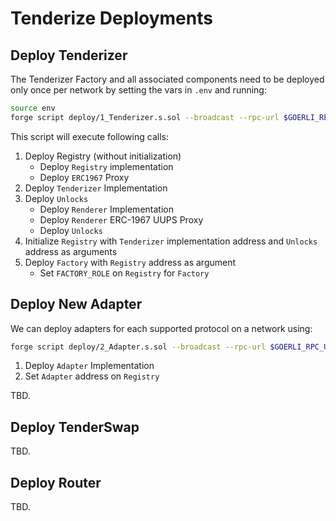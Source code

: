 # Tenderize Deployments

## Deploy Tenderizer

The Tenderizer Factory and all associated components need to be deployed only once per network by setting the vars in
`.env` and running:

```sh
source env
forge script deploy/1_Tenderizer.s.sol --broadcast --rpc-url $GOERLI_RPC_URL --verify
```

This script will execute following calls:

1. Deploy Registry (without initialization)
   - Deploy `Registry` implementation
   - Deploy `ERC1967` Proxy
2. Deploy `Tenderizer` Implementation
3. Deploy `Unlocks`
   - Deploy `Renderer` Implementation
   - Deploy `Renderer` ERC-1967 UUPS Proxy
   - Deploy `Unlocks`
4. Initialize `Registry` with `Tenderizer` implementation address and `Unlocks` address as arguments
5. Deploy `Factory` with `Registry` address as argument
   - Set `FACTORY_ROLE` on `Registry` for `Factory`

## Deploy New Adapter

We can deploy adapters for each supported protocol on a network using:

```sh
forge script deploy/2_Adapter.s.sol --broadcast --rpc-url $GOERLI_RPC_URL --verify
```

1. Deploy `Adapter` Implementation
2. Set `Adapter` address on `Registry`

TBD.

## Deploy TenderSwap

TBD.

## Deploy Router

TBD.
